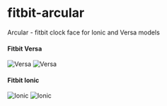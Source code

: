 # fitbit-arcular
Arcular - fitbit clock face for Ionic and Versa models


#### Fitbit Versa
![Versa](https://raw.githubusercontent.com/reverseloop/fitbit-arcular/master/screenshots/arcular_versa_1.png)
![Versa](https://raw.githubusercontent.com/reverseloop/fitbit-arcular/master/screenshots/arcular_versa_2.png)

#### Fitbit Ionic
![Ionic](https://raw.githubusercontent.com/reverseloop/fitbit-arcular/master/screenshots/arcular_ionic_1.png)
![Ionic](https://raw.githubusercontent.com/reverseloop/fitbit-arcular/master/screenshots/arcular_ionic_2.png)